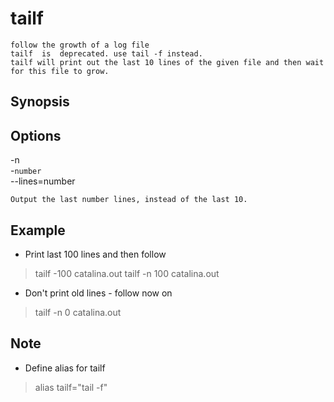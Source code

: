 # tailf

    follow the growth of a log file
    tailf  is  deprecated. use tail -f instead.
    tailf will print out the last 10 lines of the given file and then wait for this file to grow.

## Synopsis

## Options

-n  
-`number`  
--lines=number

    Output the last number lines, instead of the last 10.

## Example

* Print last 100 lines and then follow

> tailf -100 catalina.out
> tailf -n 100 catalina.out

* Don't print old lines - follow now on

> tailf -n 0 catalina.out

## Note

* Define alias for tailf

> alias tailf="tail -f"
